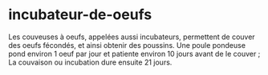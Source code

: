 # incubateur-de-oeufs
Les couveuses à oeufs, appelées aussi incubateurs, permettent de couver des oeufs fécondés, et ainsi obtenir des poussins.  Une poule pondeuse pond environ 1 oeuf par jour et patiente environ 10 jours avant de le couver ; La couvaison ou incubation dure ensuite 21 jours.
